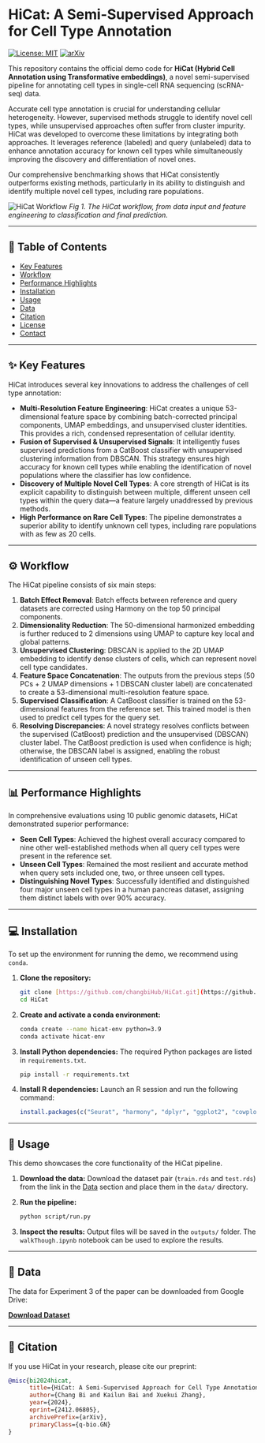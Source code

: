 # HiCat: A Semi-Supervised Approach for Cell Type Annotation

[![License: MIT](https://img.shields.io/badge/License-MIT-yellow.svg)](https://opensource.org/licenses/MIT)
[![arXiv](https://img.shields.io/badge/arXiv-2412.06805-b31b1b.svg)](https://arxiv.org/abs/2412.06805)

This repository contains the official demo code for **HiCat (Hybrid Cell Annotation using Transformative embeddings)**, a novel semi-supervised pipeline for annotating cell types in single-cell RNA sequencing (scRNA-seq) data.

Accurate cell type annotation is crucial for understanding cellular heterogeneity. However, supervised methods struggle to identify novel cell types, while unsupervised approaches often suffer from cluster impurity. HiCat was developed to overcome these limitations by integrating both approaches. It leverages reference (labeled) and query (unlabeled) data to enhance annotation accuracy for known cell types while simultaneously improving the discovery and differentiation of novel ones.

Our comprehensive benchmarking shows that HiCat consistently outperforms existing methods, particularly in its ability to distinguish and identify multiple novel cell types, including rare populations.

![HiCat Workflow](Figure1.png)
*Fig 1. The HiCat workflow, from data input and feature engineering to classification and final prediction.*

---

## 📖 Table of Contents

- [Key Features](#-key-features)
- [Workflow](#-workflow)
- [Performance Highlights](#-performance-highlights)
- [Installation](#-installation)
- [Usage](#-usage)
- [Data](#-data)
- [Citation](#-citation)
- [License](#-license)
- [Contact](#-contact)

---

## ✨ Key Features

HiCat introduces several key innovations to address the challenges of cell type annotation:

* **Multi-Resolution Feature Engineering**: HiCat creates a unique 53-dimensional feature space by combining batch-corrected principal components, UMAP embeddings, and unsupervised cluster identities. This provides a rich, condensed representation of cellular identity.
* **Fusion of Supervised & Unsupervised Signals**: It intelligently fuses supervised predictions from a CatBoost classifier with unsupervised clustering information from DBSCAN. This strategy ensures high accuracy for known cell types while enabling the identification of novel populations where the classifier has low confidence.
* **Discovery of Multiple Novel Cell Types**: A core strength of HiCat is its explicit capability to distinguish between multiple, different unseen cell types within the query data—a feature largely unaddressed by previous methods.
* **High Performance on Rare Cell Types**: The pipeline demonstrates a superior ability to identify unknown cell types, including rare populations with as few as 20 cells.

---

## ⚙️ Workflow

The HiCat pipeline consists of six main steps:

1.  **Batch Effect Removal**: Batch effects between reference and query datasets are corrected using Harmony on the top 50 principal components.
2.  **Dimensionality Reduction**: The 50-dimensional harmonized embedding is further reduced to 2 dimensions using UMAP to capture key local and global patterns.
3.  **Unsupervised Clustering**: DBSCAN is applied to the 2D UMAP embedding to identify dense clusters of cells, which can represent novel cell type candidates.
4.  **Feature Space Concatenation**: The outputs from the previous steps (50 PCs + 2 UMAP dimensions + 1 DBSCAN cluster label) are concatenated to create a 53-dimensional multi-resolution feature space.
5.  **Supervised Classification**: A CatBoost classifier is trained on the 53-dimensional features from the reference set. This trained model is then used to predict cell types for the query set.
6.  **Resolving Discrepancies**: A novel strategy resolves conflicts between the supervised (CatBoost) prediction and the unsupervised (DBSCAN) cluster label. The CatBoost prediction is used when confidence is high; otherwise, the DBSCAN label is assigned, enabling the robust identification of unseen cell types.

---

## 📊 Performance Highlights

In comprehensive evaluations using 10 public genomic datasets, HiCat demonstrated superior performance:

* **Seen Cell Types**: Achieved the highest overall accuracy compared to nine other well-established methods when all query cell types were present in the reference set.
* **Unseen Cell Types**: Remained the most resilient and accurate method when query sets included one, two, or three unseen cell types.
* **Distinguishing Novel Types**: Successfully identified and distinguished four major unseen cell types in a human pancreas dataset, assigning them distinct labels with over 90% accuracy.

---

## 💻 Installation

To set up the environment for running the demo, we recommend using `conda`.

1.  **Clone the repository:**
    ```bash
    git clone [https://github.com/changbiHub/HiCat.git](https://github.com/changbiHub/HiCat.git)
    cd HiCat
    ```

2.  **Create and activate a conda environment:**
    ```bash
    conda create --name hicat-env python=3.9
    conda activate hicat-env
    ```

3.  **Install Python dependencies:**
    The required Python packages are listed in `requirements.txt`.
    ```bash
    pip install -r requirements.txt
    ```

4.  **Install R dependencies:**
    Launch an R session and run the following command:
    ```R
    install.packages(c("Seurat", "harmony", "dplyr", "ggplot2", "cowplot"))
    ```

---

## 🚀 Usage

This demo showcases the core functionality of the HiCat pipeline.

1.  **Download the data:**
    Download the dataset pair (`train.rds` and `test.rds`) from the link in the [Data](#-data) section and place them in the `data/` directory.

2.  **Run the pipeline:**
    ```bash
    python script/run.py
    ```

3.  **Inspect the results:**
    Output files will be saved in the `outputs/` folder. The `walkThough.ipynb` notebook can be used to explore the results.

---

## 💾 Data

The data for Experiment 3 of the paper can be downloaded from Google Drive:

[**Download Dataset**](https://drive.google.com/drive/folders/1gjBLkGrORXKwmiRdb860viwZK3mOIrcn?usp=sharing)

---

## 📜 Citation

If you use HiCat in your research, please cite our preprint:

```bibtex
@misc{bi2024hicat,
      title={HiCat: A Semi-Supervised Approach for Cell Type Annotation}, 
      author={Chang Bi and Kailun Bai and Xuekui Zhang},
      year={2024},
      eprint={2412.06805},
      archivePrefix={arXiv},
      primaryClass={q-bio.GN}
}
